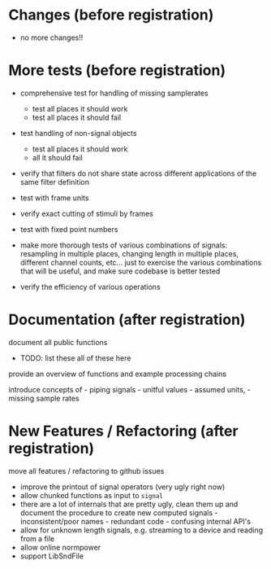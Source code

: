 # Changes (before registration)
- no more changes!!

# More tests (before registration)
- comprehensive test for handling of missing samplerates
    - test all places it should work
    - test all places it should fail
- test handling of non-signal objects
    - test all places it should work
    - all it should fail
- verify that filters do not share state across different applications
    of the same filter definition
- test with frame units 
- verify exact cutting of stimuli by frames
- test with fixed point numbers
- make more thorough tests of various combinations of signals: resampling
in multiple places, changing length in multiple places, different channel
counts, etc... just to exercise the various combinations that will
be useful, and make sure codebase is better tested

- verify the efficiency of various operations

# Documentation (after registration)

document all public functions
 - TODO: list these all of these here

provide an overview of functions and example processing chains

introduce concepts of 
    - piping signals
    - unitful values
    - assumed units,
    - missing sample rates

# New Features / Refactoring (after registration)

move all features / refactoring to github issues

- improve the printout of signal operators (very ugly right now)
- allow chunked functions as input to `signal`
- there are a lot of internals that are pretty ugly,
    clean them up and document the procedure to create
    new computed signals
        - inconsistent/poor names
        - redundant code
        - confusing internal API's
- allow for unknown length signals, e.g. streaming to a device
    and reading from a file
- allow online normpower
- support LibSndFile
